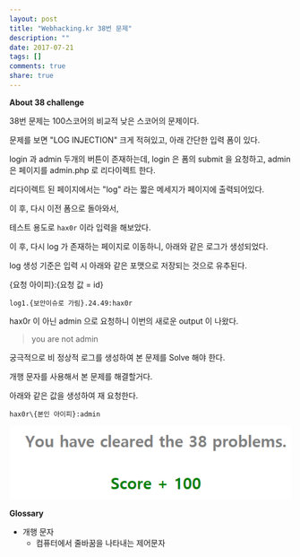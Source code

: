 ```yaml
---
layout: post
title: "Webhacking.kr 38번 문제"
description: ""
date: 2017-07-21
tags: []
comments: true
share: true
---
```


**About 38 challenge**

  

38번 문제는 100스코어의 비교적 낮은 스코어의 문제이다.

문제를 보면 "LOG INJECTION" 크게 적혀있고, 아래 간단한 입력 폼이 있다.

  

login 과 admin 두개의 버튼이 존재하는데, login 은 폼의 submit 을 요청하고, admin은 페이지를 admin.php 로
리다이렉트 한다.

리다이렉트 된 페이지에서는 "log" 라는 짧은 메세지가 페이지에 출력되어있다.

  

이 후, 다시 이전 폼으로 돌아와서,

테스트 용도로 `hax0r` 이라 입력을 해보았다.

  

이 후, 다시 log 가 존재하는 페이지로 이동하니, 아래와 같은 로그가 생성되었다.

log 생성 기준은 입력 시 아래와 같은 포맷으로 저장되는 것으로 유추된다.

  

{요청 아이피}:{요청 값 = id}

  

    log1.{보안이슈로 가림}.24.49:hax0r 

  

hax0r 이 아닌 admin 으로 요청하니 이번의 새로운 output 이 나왔다.

  

> you are not admin  

  

궁극적으로 비 정상적 로그를 생성하여 본 문제를 Solve 해야 한다.

개행 문자를 사용해서 본 문제를 해결할거다.

  

아래와 같은 값을 생성하여 재 요청한다.

  

    hax0r\{본인 아이피}:admin

  

  

![](/assets/images/posts/789/2554FA4D5971C89F1ED30A.PNG)

  

  

**Glossary**

  

  * 개행 문자
    * 컴퓨터에서 줄바꿈을 나타내는 제어문자

  

